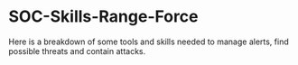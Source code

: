 # SOC-Skills-Range-Force
Here is a breakdown of some tools and skills needed to manage alerts, find possible threats and contain attacks. 
